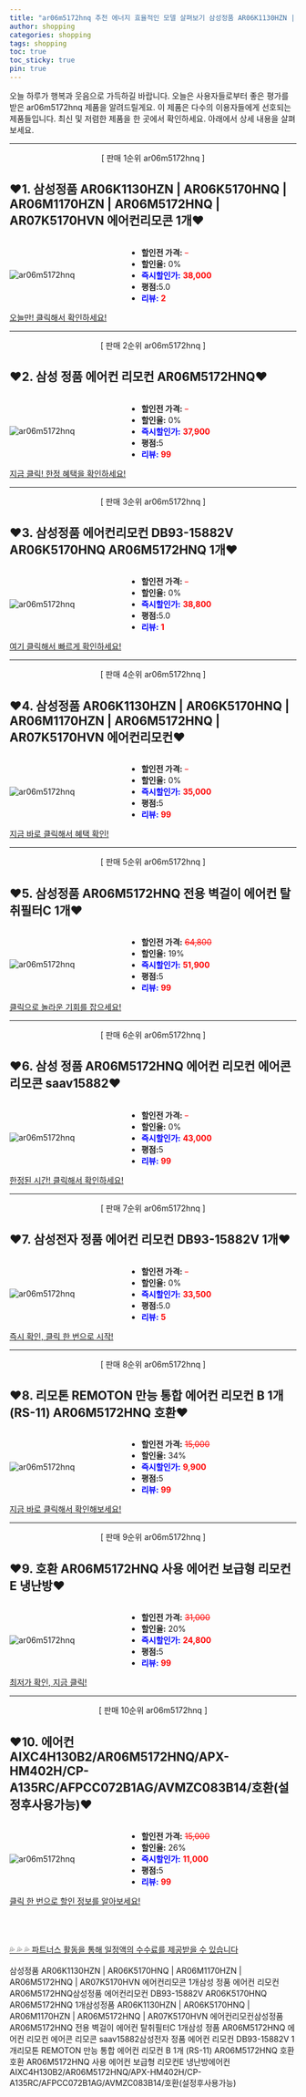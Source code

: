 ```yaml
---
title: "ar06m5172hnq 추천 에너지 효율적인 모델 살펴보기 삼성정품 AR06K1130HZN | AR06K5170HNQ |"
author: shopping
categories: shopping
tags: shopping
toc: true
toc_sticky: true
pin: true
---
```

오늘 하루가 행복과 웃음으로 가득하길 바랍니다. 오늘은 사용자들로부터 좋은 평가를 받은 ar06m5172hnq 제품을 알려드릴게요. 이 제품은 다수의 이용자들에게 선호되는 제품들입니다. 최신 및 저렴한 제품을 한 곳에서 확인하세요. 아래에서 상세 내용을 살펴보세요.

---
<p class="toplist" style="margin: 0 auto; display: block; width: fit-content;">[ 판매 1순위 ar06m5172hnq ]</p>

<h2><strong>❤️1. 삼성정품 AR06K1130HZN | AR06K5170HNQ | AR06M1170HZN | AR06M5172HNQ | AR07K5170HVN 에어컨리모콘 1개❤️</strong></h2>

<div style="display: flex; align-items: center;">
    <div style="flex: 0.4;">
        <img src="https://thumbnail8.coupangcdn.com/thumbnails/remote/230x230ex/image/vendor_inventory/5469/962478bd73776386937f4e4a5db20947ab995e80b96f70c12d0a24843d10.jpeg" alt="ar06m5172hnq" style="max-width: 100%;">
    </div>
    <div style="flex: 0.6; margin-left: 10px;">
        <ul>
            <li><strong>할인전 가격:</strong> <del style="color: red;">-</del></li>
            <li><strong>할인율:</strong> 0%</li>
            <li><span style='color:blue'><strong>즉시할인가:</strong></span> <span style='color:red'><strong>38,000</strong></span></li>
            <li><strong>평점:</strong>5.0</li>
            <li><span style='color:blue'><strong>리뷰:</strong></span> <span style='color:red'><strong>2</strong></span></li>
        </ul>
    </div>
</div>
<div class="center">
    <a href="https://William4Davisa.github.io?lptag=AF9450613&subid=githubio&pageKey=7373754122&traceid=V0-153&itemId=19027423782&vendorItemId=86151604176" class="myButton">
        오늘만! 클릭해서 확인하세요!
    </a>
</div>


---
<p class="toplist" style="margin: 0 auto; display: block; width: fit-content;">[ 판매 2순위 ar06m5172hnq ]</p>

<h2><strong>❤️2. 삼성 정품 에어컨 리모컨 AR06M5172HNQ❤️</strong></h2>

<div style="display: flex; align-items: center;">
    <div style="flex: 0.4;">
        <img src="https://thumbnail9.coupangcdn.com/thumbnails/remote/230x230ex/image/vendor_inventory/092e/b65efd8b172a9cfbd857f19d6bd765881044adc26c083a98c94b8e3f4ad3.png" alt="ar06m5172hnq" style="max-width: 100%;">
    </div>
    <div style="flex: 0.6; margin-left: 10px;">
        <ul>
            <li><strong>할인전 가격:</strong> <del style="color: red;">-</del></li>
            <li><strong>할인율:</strong> 0%</li>
            <li><span style='color:blue'><strong>즉시할인가:</strong></span> <span style='color:red'><strong>37,900</strong></span></li>
            <li><strong>평점:</strong>5</li>
            <li><span style='color:blue'><strong>리뷰:</strong></span> <span style='color:red'><strong>99</strong></span></li>
        </ul>
    </div>
</div>
<div class="center">
    <a href="https://William4Davisa.github.io?lptag=AF9450613&subid=githubio&pageKey=7641006932&traceid=V0-153&itemId=20303583598&vendorItemId=87389535080" class="myButton">
        지금 클릭! 한정 혜택을 확인하세요!
    </a>
</div>


---
<p class="toplist" style="margin: 0 auto; display: block; width: fit-content;">[ 판매 3순위 ar06m5172hnq ]</p>

<h2><strong>❤️3. 삼성정품 에어컨리모컨 DB93-15882V AR06K5170HNQ AR06M5172HNQ 1개❤️</strong></h2>

<div style="display: flex; align-items: center;">
    <div style="flex: 0.4;">
        <img src="https://thumbnail9.coupangcdn.com/thumbnails/remote/230x230ex/image/vendor_inventory/a634/0fa9fd25353faf0f1e46cb8c4af97a37af3f2fc9947a1317f04a6b3b36b0.jpg" alt="ar06m5172hnq" style="max-width: 100%;">
    </div>
    <div style="flex: 0.6; margin-left: 10px;">
        <ul>
            <li><strong>할인전 가격:</strong> <del style="color: red;">-</del></li>
            <li><strong>할인율:</strong> 0%</li>
            <li><span style='color:blue'><strong>즉시할인가:</strong></span> <span style='color:red'><strong>38,800</strong></span></li>
            <li><strong>평점:</strong>5.0</li>
            <li><span style='color:blue'><strong>리뷰:</strong></span> <span style='color:red'><strong>1</strong></span></li>
        </ul>
    </div>
</div>
<div class="center">
    <a href="https://William4Davisa.github.io?lptag=AF9450613&subid=githubio&pageKey=5994519683&traceid=V0-153&itemId=10833193650&vendorItemId=79854305288" class="myButton">
        여기 클릭해서 빠르게 확인하세요!
    </a>
</div>


---
<p class="toplist" style="margin: 0 auto; display: block; width: fit-content;">[ 판매 4순위 ar06m5172hnq ]</p>

<h2><strong>❤️4. 삼성정품 AR06K1130HZN | AR06K5170HNQ | AR06M1170HZN | AR06M5172HNQ | AR07K5170HVN 에어컨리모컨❤️</strong></h2>

<div style="display: flex; align-items: center;">
    <div style="flex: 0.4;">
        <img src="https://thumbnail8.coupangcdn.com/thumbnails/remote/230x230ex/image/vendor_inventory/5469/962478bd73776386937f4e4a5db20947ab995e80b96f70c12d0a24843d10.jpeg" alt="ar06m5172hnq" style="max-width: 100%;">
    </div>
    <div style="flex: 0.6; margin-left: 10px;">
        <ul>
            <li><strong>할인전 가격:</strong> <del style="color: red;">-</del></li>
            <li><strong>할인율:</strong> 0%</li>
            <li><span style='color:blue'><strong>즉시할인가:</strong></span> <span style='color:red'><strong>35,000</strong></span></li>
            <li><strong>평점:</strong>5</li>
            <li><span style='color:blue'><strong>리뷰:</strong></span> <span style='color:red'><strong>99</strong></span></li>
        </ul>
    </div>
</div>
<div class="center">
    <a href="https://William4Davisa.github.io?lptag=AF9450613&subid=githubio&pageKey=7373773990&traceid=V0-153&itemId=19027524210&vendorItemId=86151702266" class="myButton">
        지금 바로 클릭해서 혜택 확인!
    </a>
</div>


---
<p class="toplist" style="margin: 0 auto; display: block; width: fit-content;">[ 판매 5순위 ar06m5172hnq ]</p>

<h2><strong>❤️5. 삼성정품 AR06M5172HNQ 전용 벽걸이 에어컨 탈취필터C 1개❤️</strong></h2>

<div style="display: flex; align-items: center;">
    <div style="flex: 0.4;">
        <img src="https://thumbnail7.coupangcdn.com/thumbnails/remote/230x230ex/image/vendor_inventory/9028/5030379efc884bc52a1fea7424f3996342104c1b313ed90aedc52ceaba5a.jpg" alt="ar06m5172hnq" style="max-width: 100%;">
    </div>
    <div style="flex: 0.6; margin-left: 10px;">
        <ul>
            <li><strong>할인전 가격:</strong> <del style="color: red;">64,800</del></li>
            <li><strong>할인율:</strong> 19%</li>
            <li><span style='color:blue'><strong>즉시할인가:</strong></span> <span style='color:red'><strong>51,900</strong></span></li>
            <li><strong>평점:</strong>5</li>
            <li><span style='color:blue'><strong>리뷰:</strong></span> <span style='color:red'><strong>99</strong></span></li>
        </ul>
    </div>
</div>
<div class="center">
    <a href="https://William4Davisa.github.io?lptag=AF9450613&subid=githubio&pageKey=7588059211&traceid=V0-153&itemId=20045671039&vendorItemId=90305895410" class="myButton">
        클릭으로 놀라운 기회를 잡으세요!
    </a>
</div>


---
<p class="toplist" style="margin: 0 auto; display: block; width: fit-content;">[ 판매 6순위 ar06m5172hnq ]</p>

<h2><strong>❤️6. 삼성 정품 AR06M5172HNQ 에어컨 리모컨 에어콘 리모콘 saav15882❤️</strong></h2>

<div style="display: flex; align-items: center;">
    <div style="flex: 0.4;">
        <img src="https://thumbnail6.coupangcdn.com/thumbnails/remote/230x230ex/image/vendor_inventory/d9dd/ffce9dc2b80fbcc66371ea2eb2927cb234e9be5d96326b33a47b17348c0c.jpg" alt="ar06m5172hnq" style="max-width: 100%;">
    </div>
    <div style="flex: 0.6; margin-left: 10px;">
        <ul>
            <li><strong>할인전 가격:</strong> <del style="color: red;">-</del></li>
            <li><strong>할인율:</strong> 0%</li>
            <li><span style='color:blue'><strong>즉시할인가:</strong></span> <span style='color:red'><strong>43,000</strong></span></li>
            <li><strong>평점:</strong>5</li>
            <li><span style='color:blue'><strong>리뷰:</strong></span> <span style='color:red'><strong>99</strong></span></li>
        </ul>
    </div>
</div>
<div class="center">
    <a href="https://William4Davisa.github.io?lptag=AF9450613&subid=githubio&pageKey=8051849534&traceid=V0-153&itemId=22584731686&vendorItemId=89626478056" class="myButton">
        한정된 시간! 클릭해서 확인하세요!
    </a>
</div>


---
<p class="toplist" style="margin: 0 auto; display: block; width: fit-content;">[ 판매 7순위 ar06m5172hnq ]</p>

<h2><strong>❤️7. 삼성전자 정품 에어컨 리모컨 DB93-15882V 1개❤️</strong></h2>

<div style="display: flex; align-items: center;">
    <div style="flex: 0.4;">
        <img src="https://thumbnail6.coupangcdn.com/thumbnails/remote/230x230ex/image/vendor_inventory/2034/c631e89a52c27a19d3ed0f4eb864b03c7aa6ee7f0a7c80c752d690130b08.jpg" alt="ar06m5172hnq" style="max-width: 100%;">
    </div>
    <div style="flex: 0.6; margin-left: 10px;">
        <ul>
            <li><strong>할인전 가격:</strong> <del style="color: red;">-</del></li>
            <li><strong>할인율:</strong> 0%</li>
            <li><span style='color:blue'><strong>즉시할인가:</strong></span> <span style='color:red'><strong>33,500</strong></span></li>
            <li><strong>평점:</strong>5.0</li>
            <li><span style='color:blue'><strong>리뷰:</strong></span> <span style='color:red'><strong>5</strong></span></li>
        </ul>
    </div>
</div>
<div class="center">
    <a href="https://William4Davisa.github.io?lptag=AF9450613&subid=githubio&pageKey=6666992778&traceid=V0-153&itemId=15325713779&vendorItemId=82546029563" class="myButton">
        즉시 확인, 클릭 한 번으로 시작!
    </a>
</div>


---
<p class="toplist" style="margin: 0 auto; display: block; width: fit-content;">[ 판매 8순위 ar06m5172hnq ]</p>

<h2><strong>❤️8. 리모톤 REMOTON 만능 통합 에어컨 리모컨 B 1개 (RS-11) AR06M5172HNQ 호환❤️</strong></h2>

<div style="display: flex; align-items: center;">
    <div style="flex: 0.4;">
        <img src="https://thumbnail8.coupangcdn.com/thumbnails/remote/230x230ex/image/vendor_inventory/c642/b8b577559054d58b787d3a9c1c6461212f4388b81d93f3f12b6dfa153512.jpg" alt="ar06m5172hnq" style="max-width: 100%;">
    </div>
    <div style="flex: 0.6; margin-left: 10px;">
        <ul>
            <li><strong>할인전 가격:</strong> <del style="color: red;">15,000</del></li>
            <li><strong>할인율:</strong> 34%</li>
            <li><span style='color:blue'><strong>즉시할인가:</strong></span> <span style='color:red'><strong>9,900</strong></span></li>
            <li><strong>평점:</strong>5</li>
            <li><span style='color:blue'><strong>리뷰:</strong></span> <span style='color:red'><strong>99</strong></span></li>
        </ul>
    </div>
</div>
<div class="center">
    <a href="https://William4Davisa.github.io?lptag=AF9450613&subid=githubio&pageKey=8230335202&traceid=V0-153&itemId=23686342310&vendorItemId=90711512068" class="myButton">
        지금 바로 클릭해서 확인해보세요!
    </a>
</div>


---
<p class="toplist" style="margin: 0 auto; display: block; width: fit-content;">[ 판매 9순위 ar06m5172hnq ]</p>

<h2><strong>❤️9. 호환 AR06M5172HNQ 사용 에어컨 보급형 리모컨E 냉난방❤️</strong></h2>

<div style="display: flex; align-items: center;">
    <div style="flex: 0.4;">
        <img src="https://thumbnail6.coupangcdn.com/thumbnails/remote/230x230ex/image/vendor_inventory/c418/8e20bcbbd34a4ba719ceb73ac9f6a4f03fa5945b5def26a36582f293c315.jpg" alt="ar06m5172hnq" style="max-width: 100%;">
    </div>
    <div style="flex: 0.6; margin-left: 10px;">
        <ul>
            <li><strong>할인전 가격:</strong> <del style="color: red;">31,000</del></li>
            <li><strong>할인율:</strong> 20%</li>
            <li><span style='color:blue'><strong>즉시할인가:</strong></span> <span style='color:red'><strong>24,800</strong></span></li>
            <li><strong>평점:</strong>5</li>
            <li><span style='color:blue'><strong>리뷰:</strong></span> <span style='color:red'><strong>99</strong></span></li>
        </ul>
    </div>
</div>
<div class="center">
    <a href="https://William4Davisa.github.io?lptag=AF9450613&subid=githubio&pageKey=7477112610&traceid=V0-153&itemId=19522882292&vendorItemId=90288488637" class="myButton">
        최저가 확인, 지금 클릭!
    </a>
</div>


---
<p class="toplist" style="margin: 0 auto; display: block; width: fit-content;">[ 판매 10순위 ar06m5172hnq ]</p>

<h2><strong>❤️10. 에어컨 AIXC4H130B2/AR06M5172HNQ/APX-HM402H/CP-A135RC/AFPCC072B1AG/AVMZC083B14/호환(설정후사용가능)❤️</strong></h2>

<div style="display: flex; align-items: center;">
    <div style="flex: 0.4;">
        <img src="https://thumbnail9.coupangcdn.com/thumbnails/remote/230x230ex/image/vendor_inventory/b9d0/d14919efeac3353e4320314c7887392f63238eb1eeee8e1fbd32aba0b61c.jpg" alt="ar06m5172hnq" style="max-width: 100%;">
    </div>
    <div style="flex: 0.6; margin-left: 10px;">
        <ul>
            <li><strong>할인전 가격:</strong> <del style="color: red;">15,000</del></li>
            <li><strong>할인율:</strong> 26%</li>
            <li><span style='color:blue'><strong>즉시할인가:</strong></span> <span style='color:red'><strong>11,000</strong></span></li>
            <li><strong>평점:</strong>5</li>
            <li><span style='color:blue'><strong>리뷰:</strong></span> <span style='color:red'><strong>99</strong></span></li>
        </ul>
    </div>
</div>
<div class="center">
    <a href="https://William4Davisa.github.io?lptag=AF9450613&subid=githubio&pageKey=8144496565&traceid=V0-153&itemId=23152754917&vendorItemId=90185585711" class="myButton">
        클릭 한 번으로 할인 정보를 알아보세요!
    </a>
</div>

<br><br><br>[💦 💦 💦 파트너스 활동을 통해 일정액의 수수료를 제공받을 수 있습니다](https://link.coupang.com/a/bcpT2c)<br><br>삼성정품 AR06K1130HZN | AR06K5170HNQ | AR06M1170HZN | AR06M5172HNQ | AR07K5170HVN 에어컨리모콘 1개삼성 정품 에어컨 리모컨 AR06M5172HNQ삼성정품 에어컨리모컨 DB93-15882V AR06K5170HNQ AR06M5172HNQ 1개삼성정품 AR06K1130HZN | AR06K5170HNQ | AR06M1170HZN | AR06M5172HNQ | AR07K5170HVN 에어컨리모컨삼성정품 AR06M5172HNQ 전용 벽걸이 에어컨 탈취필터C 1개삼성 정품 AR06M5172HNQ 에어컨 리모컨 에어콘 리모콘 saav15882삼성전자 정품 에어컨 리모컨 DB93-15882V 1개리모톤 REMOTON 만능 통합 에어컨 리모컨 B 1개 (RS-11) AR06M5172HNQ 호환호환 AR06M5172HNQ 사용 에어컨 보급형 리모컨E 냉난방에어컨 AIXC4H130B2/AR06M5172HNQ/APX-HM402H/CP-A135RC/AFPCC072B1AG/AVMZC083B14/호환(설정후사용가능)